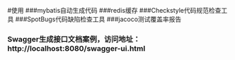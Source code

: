 
#使用
###mybatis自动生成代码
###redis缓存
###Checkstyle代码规范检查工具
###SpotBugs代码缺陷检查工具
###jacoco测试覆盖率报告
### Swagger生成接口文档案例，访问地址：http://localhost:8080/swagger-ui.html
